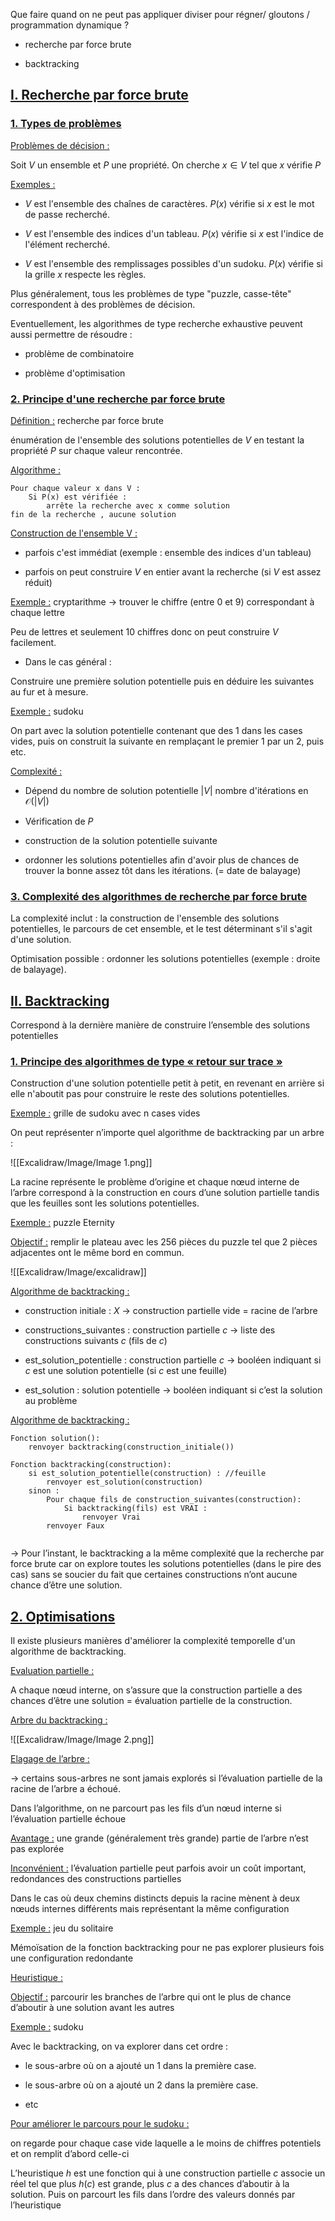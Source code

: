 


Que faire quand on ne peut pas appliquer diviser pour régner/ gloutons / programmation dynamique ?

-  recherche par force brute 

-  backtracking

## <u>I. Recherche par force brute</u>

### <u>1. Types de problèmes</u>


<u>Problèmes de décision :</u>

Soit $V$ un ensemble et $P$ une propriété. On cherche  $x\in V$ tel que $x$ vérifie $P$

<u>Exemples :</u>

- $V$ est l'ensemble des chaînes de caractères. $P(x)$ vérifie si $x$ est le mot de passe recherché.

- $V$ est l'ensemble des indices d'un tableau. $P(x)$ vérifie si $x$ est l'indice de l'élément recherché.

- $V$ est l'ensemble des remplissages possibles d'un sudoku. $P(x)$ vérifie si la grille $x$ respecte les règles.

Plus généralement, tous les problèmes de type "puzzle, casse-tête" correspondent à des problèmes de décision.

Eventuellement, les algorithmes de type recherche exhaustive peuvent aussi permettre de résoudre :

- problème de combinatoire 

- problème d'optimisation

### <u>2. Principe d'une recherche par force brute</u>


<u>Définition :</u> recherche par force brute

énumération de l'ensemble des solutions potentielles de $V$ en testant la propriété $P$ sur chaque valeur rencontrée.

<u>Algorithme :</u>

```
Pour chaque valeur x dans V :
	Si P(x) est vérifiée :
		arrête la recherche avec x comme solution
fin de la recherche , aucune solution
```

<u>Construction de l'ensemble V :</u>

- parfois c'est immédiat (exemple : ensemble des indices d'un tableau)

- parfois on peut construire $V$ en entier avant la recherche (si $V$ est assez réduit)

<u>Exemple :</u> cryptarithme -> trouver le chiffre (entre 0 et 9) correspondant à chaque lettre

Peu de lettres et seulement 10 chiffres donc on peut construire $V$ facilement.

- Dans le cas général :

Construire une première solution potentielle puis en déduire les suivantes au fur et à mesure.

<u>Exemple :</u> sudoku

On part avec la solution potentielle contenant que des 1 dans les cases vides, puis on construit la suivante en remplaçant le premier 1 par un 2, puis etc.

<u>Complexité :</u>

- Dépend du nombre de solution potentielle $|V|$ nombre d'itérations en $\mathcal{O}(|V|)$ 

- Vérification de $P$

- construction de la solution potentielle suivante 

- ordonner les solutions potentielles afin d'avoir plus de chances de trouver la bonne assez tôt dans les itérations. (= date de balayage)

### <u>3. Complexité des algorithmes de recherche par force brute</u>


La complexité inclut : la construction de l'ensemble des solutions potentielles, le parcours de cet ensemble, et le test déterminant s'il s'agit d'une solution.

Optimisation possible : ordonner les solutions potentielles (exemple : droite de balayage).

## <u>II. Backtracking</u>


Correspond à la dernière manière de construire l’ensemble des solutions potentielles

### <u>1. Principe des algorithmes de type « retour sur trace »</u>


Construction d'une solution potentielle petit à petit, en revenant en arrière si elle n'aboutit pas pour construire le reste des solutions potentielles.

<u>Exemple :</u> grille de sudoku avec n cases vides

On peut représenter n’importe quel algorithme de backtracking par un arbre :

![[Excalidraw/Image/Image 1.png]]

La racine représente le problème d’origine et chaque nœud interne de l’arbre correspond à la construction en cours d’une solution partielle tandis que les feuilles sont les solutions potentielles.

<u>Exemple :</u> puzzle Eternity

<u>Objectif :</u> remplir le plateau avec les 256 pièces du puzzle tel que 2 pièces adjacentes ont le même bord en commun. 

![[Excalidraw/Image/excalidraw]]

<u>Algorithme de backtracking :</u>

-  construction initiale : $X$ → construction partielle vide = racine de l’arbre 

-  constructions_suivantes : construction partielle $c$ → liste des constructions suivants $c$ (fils de $c$)

 - est_solution_potentielle : construction partielle $c$ → booléen indiquant si $c$ est une solution potentielle (si $c$ est une feuille)

 - est_solution : solution potentielle → booléen indiquant si c’est la solution au problème 

 <u>Algorithme de backtracking :</u>

``` pseudo-code
Fonction solution():
	renvoyer backtracking(construction_initiale())

Fonction backtracking(construction):
	si est_solution_potentielle(construction) : //feuille
		renvoyer est_solution(construction)
	sinon :
		Pour chaque fils de construction_suivantes(construction):
			Si backtracking(fils) est VRAI :
				renvoyer Vrai 
		renvoyer Faux
 
```

→ Pour l’instant, le backtracking a la même complexité que la recherche par force brute car on explore toutes les solutions potentielles (dans le pire des cas) sans se soucier du fait que certaines constructions n’ont aucune chance d’être une solution.
## <u>2. Optimisations</u>

Il existe plusieurs manières d'améliorer la complexité temporelle d'un algorithme de backtracking.

<u>Evaluation partielle :</u>

A chaque nœud interne, on s’assure que la construction partielle a des chances d’être une solution = évaluation partielle de la construction. 

<u>Arbre du backtracking :</u>

![[Excalidraw/Image/Image 2.png]]
    
<u>Elagage de l’arbre :</u>

→ certains sous-arbres ne sont jamais explorés si l’évaluation partielle de la racine de l’arbre a échoué.

Dans l’algorithme, on ne parcourt pas les fils d’un nœud interne si l’évaluation partielle échoue

<u>Avantage :</u> une grande (généralement très grande) partie de l’arbre n’est pas explorée

<u>Inconvénient :</u> l’évaluation partielle peut parfois avoir un coût important, redondances des constructions partielles 

Dans le cas où deux chemins distincts depuis la racine mènent à deux nœuds internes différents mais représentant la même configuration

<u>Exemple :</u> jeu du solitaire

Mémoïsation de la fonction backtracking pour ne pas explorer plusieurs fois une configuration redondante

<u>Heuristique :</u>

<u>Objectif :</u> parcourir les branches de l’arbre qui ont le plus de chance d’aboutir à une solution avant les autres

<u>Exemple :</u> sudoku

Avec le backtracking, on va explorer dans cet ordre :

- le sous-arbre où on a ajouté un 1 dans la première case.

- le sous-arbre où on a ajouté un 2 dans la première case.

- etc

<u>Pour améliorer le parcours pour le sudoku :</u>

on regarde pour chaque case vide laquelle a le moins de chiffres potentiels et on remplit d’abord celle-ci

L’heuristique $h$ est une fonction qui à une construction partielle $c$ associe un réel tel que plus $h(c)$ est grande, plus $c$ a des chances d’aboutir à la solution. Puis on parcourt les fils dans l’ordre des valeurs donnés par l’heuristique

